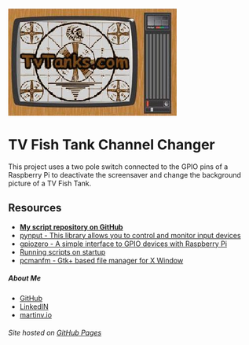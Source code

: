 ![TvTank logo](../images/tvtanktv.JPG)

# TV Fish Tank Channel Changer

This project uses a two pole switch connected to the GPIO pins of a Raspberry Pi to deactivate the screensaver and change the background picture of a TV Fish Tank.

## Resources

- **[My script repository on GitHub](https://github.com/martinvicknair/tvtanks.com/tree/main/assets/scripts)**
- [pynput - This library allows you to control and monitor input devices](https://pynput.readthedocs.io/en/latest/index.html)
- [gpiozero - A simple interface to GPIO devices with Raspberry Pi](https://gpiozero.readthedocs.io/en/stable/)
- [Running scripts on startup](https://learn.sparkfun.com/tutorials/how-to-run-a-raspberry-pi-program-on-startup/all#method-2-autostart)
- [pcmanfm - Gtk+ based file manager for X Window](https://www.mankier.com/1/pcmanfm)

##### About Me

- [GitHub](https://github.com/martinvicknair)
- [LinkedIN](https://linkedin.com/in/martinvicknair)
- [martinv.io](https://martinv.io)

###### Site hosted on [GitHub Pages](https://martinvicknair.github.io/tvtanks.com)
